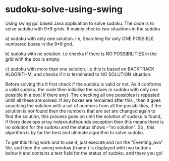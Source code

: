 # sudoku-solve-using-swing
Using swing gui based Java application to solve sudoku.
The code is to solve sudoku with 9*9 grids.
It mainly checks two situations in the sudoku

a) sudoku with only one solution.
   i.e, Searching for only ONE POSSIBLE numbered boxes in the 9*9 gird.

b) sudoku with no solution.
   i.e checks if there is NO POSSIBILITIES in the grid with the box is empty.

c) sudoku with more than one solution.
   i.e this is based on BACKTRACK ALGORITHM, and checks if it is terminated to NO SOLUTION situation.


Before solving this it first check if the sudoku is valid or not.
As it conforms a valid sudoku, the code then initialise the values in sudoku with only one possible in a box( if there any).
The checking all one possibles is repeated untill all these are solved.
If any boxes are remained after this , then it goes searching the solution with a set of numbers from all the possibilities, if the solution is not found then the numbers that are set are changed again to find the solution, this process goes on until the solution of sudoku is found, if there develops array indexoutofbounds exception then this means there is no solution for the sudoku and the status shows -"no solution".
So , this algorithm is by far the best and ultimate algorithm to solve sudoku.


To get this thing work and to use it, just execute and run the "Eventing.java" file, and then the swing window (frame ) is displayed with two buttons below it and contains a text field for the status of sudoku, and there you go!
